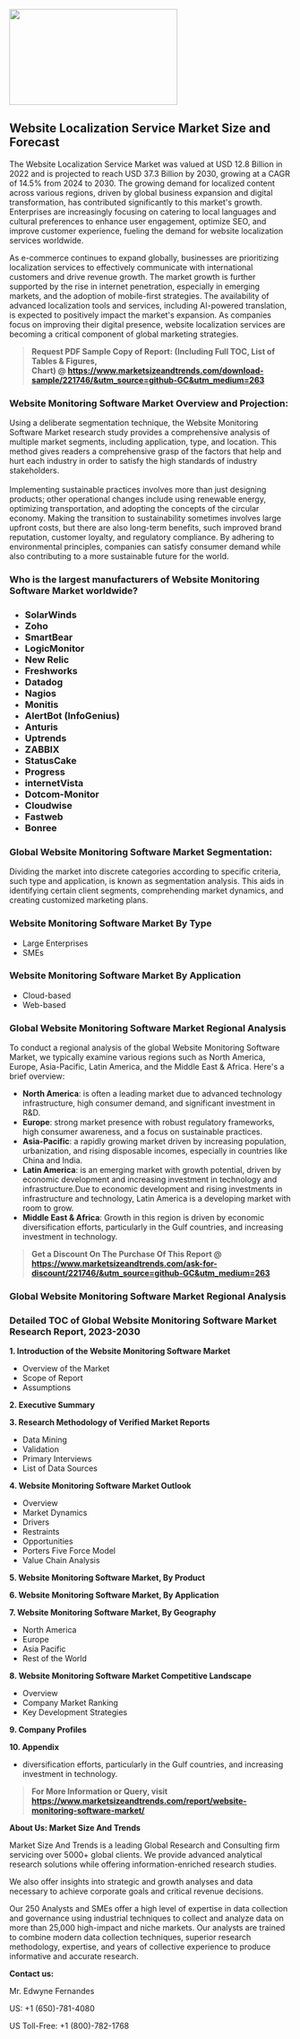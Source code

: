 <p><img class="alignnone size-medium wp-image-20088" src="https://ffe5etoiles.com/wp-content/uploads/2024/12/MST1-300x171.png" alt="" width="300" height="171" /></p><h2>Website Localization Service Market Size and Forecast</h2><p>The Website Localization Service Market was valued at USD 12.8 Billion in 2022 and is projected to reach USD 37.3 Billion by 2030, growing at a CAGR of 14.5% from 2024 to 2030. The growing demand for localized content across various regions, driven by global business expansion and digital transformation, has contributed significantly to this market's growth. Enterprises are increasingly focusing on catering to local languages and cultural preferences to enhance user engagement, optimize SEO, and improve customer experience, fueling the demand for website localization services worldwide.</p><p>As e-commerce continues to expand globally, businesses are prioritizing localization services to effectively communicate with international customers and drive revenue growth. The market growth is further supported by the rise in internet penetration, especially in emerging markets, and the adoption of mobile-first strategies. The availability of advanced localization tools and services, including AI-powered translation, is expected to positively impact the market's expansion. As companies focus on improving their digital presence, website localization services are becoming a critical component of global marketing strategies.</p></p><blockquote id="" class=""><strong>Request PDF Sample Copy of Report: (Including Full TOC, List of Tables &amp; Figures, Chart)&nbsp;@&nbsp;<strong><a href="https://www.marketsizeandtrends.com/download-sample/221746/&utm_source=github-GC&utm_medium=263" target="_blank">https://www.marketsizeandtrends.com/download-sample/221746/&utm_source=github-GC&utm_medium=263</a></strong></strong></blockquote><h3 id="" class="">Website Monitoring Software Market&nbsp;Overview and Projection:</h3><p id="" class="">Using a deliberate segmentation technique, the Website Monitoring Software Market research study provides a comprehensive analysis of multiple market segments, including application, type, and location. This method gives readers a comprehensive grasp of the factors that help and hurt each industry in order to satisfy the high standards of industry stakeholders. <br /> <br />Implementing sustainable practices involves more than just designing products; other operational changes include using renewable energy, optimizing transportation, and adopting the concepts of the circular economy. Making the transition to sustainability sometimes involves large upfront costs, but there are also long-term benefits, such improved brand reputation, customer loyalty, and regulatory compliance. By adhering to environmental principles, companies can satisfy consumer demand while also contributing to a more sustainable future for the world.</p><h3 id="" class="">Who is the largest manufacturers of&nbsp;Website Monitoring Software Market worldwide?</h3><h3 class=""><p><ul><li>SolarWinds </li><li> Zoho </li><li> SmartBear </li><li> LogicMonitor </li><li> New Relic </li><li> Freshworks </li><li> Datadog </li><li> Nagios </li><li> Monitis </li><li> AlertBot (InfoGenius) </li><li> Anturis </li><li> Uptrends </li><li> ZABBIX </li><li> StatusCake </li><li> Progress </li><li> internetVista </li><li> Dotcom-Monitor </li><li> Cloudwise </li><li> Fastweb </li><li> Bonree</li></ul></p></h3><h3 id="" class="">Global&nbsp;Website Monitoring Software Market Segmentation:</h3><p id="" class="">Dividing the market into discrete categories according to specific criteria, such type and application, is known as segmentation analysis. This aids in identifying certain client segments, comprehending market dynamics, and creating customized marketing plans.</p><h3 id="" class="">Website Monitoring Software Market&nbsp;By Type</h3><p><p><ul><li>Large Enterprises</li><li> SMEs</p></li></ul></p></p><h3 id="" class="">Website Monitoring Software Market&nbsp;By Application</h3><p class=""><p><ul><li>Cloud-based</li><li> Web-based</li></ul></p></p><h3 id="" class="">Global Website Monitoring Software Market Regional Analysis</h3><p id="" class="">To conduct a regional analysis of the global Website Monitoring Software Market, we typically examine various regions such as North America, Europe, Asia-Pacific, Latin America, and the Middle East &amp; Africa. Here's a brief overview:</p><ul><li><strong>North America</strong>: is often a leading market due to advanced technology infrastructure, high consumer demand, and significant investment in R&amp;D.</li><li><strong>Europe</strong>: strong market presence with robust regulatory frameworks, high consumer awareness, and a focus on sustainable practices.</li><li><strong>Asia-Pacific</strong>: a rapidly growing market driven by increasing population, urbanization, and rising disposable incomes, especially in countries like China and India.</li><li><strong>Latin America</strong>: is an emerging market with growth potential, driven by economic development and increasing investment in technology and infrastructure.Due to economic development and rising investments in infrastructure and technology, Latin America is a developing market with room to grow.</li><li><strong>Middle East &amp; Africa</strong>: Growth in this region is driven by economic diversification efforts, particularly in the Gulf countries, and increasing investment in technology.</li></ul><blockquote id="" class=""><strong>Get a Discount On The Purchase Of This Report @ <strong><a href="https://www.marketsizeandtrends.com/ask-for-discount/221746/&utm_source=github-GC&utm_medium=263" target="_blank">https://www.marketsizeandtrends.com/ask-for-discount/221746/&utm_source=github-GC&utm_medium=263</a></strong></strong></blockquote><h3 id="" class="">Global Website Monitoring Software Market Regional Analysis</h3><h3 id="" class="">Detailed TOC of Global Website Monitoring Software Market Research Report, 2023-2030</h3><p id="" class=""><strong>1. Introduction of the Website Monitoring Software Market</strong></p><ul><li>Overview of the Market</li><li>Scope of Report</li><li>Assumptions</li></ul><p id="" class=""><strong>2. Executive Summary</strong></p><p id="" class=""><strong>3. Research Methodology of Verified Market Reports</strong></p><ul><li>Data Mining</li><li>Validation</li><li>Primary Interviews</li><li>List of Data Sources</li></ul><p id="" class=""><strong>4. Website Monitoring Software Market Outlook</strong></p><ul><li>Overview</li><li>Market Dynamics</li><li>Drivers</li><li>Restraints</li><li>Opportunities</li><li>Porters Five Force Model</li><li>Value Chain Analysis</li></ul><p id="" class=""><strong>5. Website Monitoring Software Market, By Product</strong></p><p id="" class=""><strong>6. Website Monitoring Software Market, By Application</strong></p><p id="" class=""><strong>7. Website Monitoring Software Market, By Geography</strong></p><ul><li>North America</li><li>Europe</li><li>Asia Pacific</li><li>Rest of the World</li></ul><p id="" class=""><strong>8. Website Monitoring Software Market Competitive Landscape</strong></p><ul><li>Overview</li><li>Company Market Ranking</li><li>Key Development Strategies</li></ul><p id="" class=""><strong>9. Company Profiles</strong></p><p id="" class=""><strong>10. Appendix</strong></p><ul><li>diversification efforts, particularly in the Gulf countries, and increasing investment in technology.</li></ul><blockquote id="" class=""><strong>For More Information or Query, visit <strong><strong><a href="https://www.marketsizeandtrends.com/report/website-monitoring-software-market/" target="_blank">https://www.marketsizeandtrends.com/report/website-monitoring-software-market/</a></strong></strong></strong></blockquote><p id="" class=""><strong>About Us: Market Size And Trends</strong></p><p id="" class="">Market Size And Trends is a leading Global Research and Consulting firm servicing over 5000+ global clients. We provide advanced analytical research solutions while offering information-enriched research studies.</p><p id="" class="">We also offer insights into strategic and growth analyses and data necessary to achieve corporate goals and critical revenue decisions.</p><p id="" class="">Our 250 Analysts and SMEs offer a high level of expertise in data collection and governance using industrial techniques to collect and analyze data on more than 25,000 high-impact and niche markets. Our analysts are trained to combine modern data collection techniques, superior research methodology, expertise, and years of collective experience to produce informative and accurate research.</p><p id="" class=""><strong>Contact us:</strong></p><p id="" class="">Mr. Edwyne Fernandes</p><p id="" class="">US: +1 (650)-781-4080</p><p id="" class="">US Toll-Free: +1 (800)-782-1768</p>
